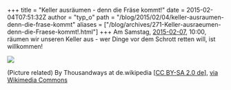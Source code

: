 +++
title = "Keller ausräumen - denn die Fräse kommt!"
date = 2015-02-04T07:51:32Z
author = "typ_o"
path = "/blog/2015/02/04/keller-ausraumen-denn-die-frase-kommt"
aliases = ["/blog/archives/271-Keller-ausraeumen-denn-die-Fraese-kommt!.html"]
+++
Am Samstag, [2015-02-07](https://xkcd.com/1179/), 10:00, räumen wir
unseren Keller aus - wer Dinge vor dem Schrott retten will, ist
willkommen!

![](/media/eschrott.jpg)

(Picture related) By Thousandways at de.wikipedia \[[CC BY-SA 2.0
de](https://creativecommons.org/licenses/by-sa/2.0/de/deed.en)\], [via
Wikimedia
Commons](https://commons.wikimedia.org/wiki/File%3AEschrott-brd.jpg)
